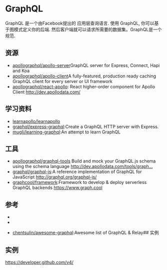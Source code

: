 # GraphQL

GraphQL 是一个由Facebook提出的 应用层查询语言. 使用 GraphQL, 你可以基于图模式定义你的后端. 然后客户端就可以请求所需要的数据集。GraphQL是一个规范.

## 资源

- [apollographql/apollo-server](https://github.com/apollographql/apollo-server)GraphQL server for Express, Connect, Hapi and Koa
- [apollographql/apollo-client](https://github.com/apollographql/apollo-client)A fully-featured, production ready caching GraphQL client for every server or UI framework
- [apollographql/react-apollo](https://github.com/apollographql/react-apollo): React higher-order component for Apollo Client http://dev.apollodata.com/

## 学习资料

- [learnapollo/learnapollo](https://github.com/learnapollo/learnapollo)
- [graphql/express-graphql](https://github.com/graphql/express-graphql):Create a GraphQL HTTP server with Express.
- [mugli/learning-graphql](https://github.com/mugli/learning-graphql):An attempt to learn GraphQL

## 工具

- [apollographql/graphql-tools](https://github.com/apollographql/graphql-tools)  Build and mock your GraphQL.js schema using the schema language http://dev.apollodata.com/tools/graph…
- [graphql/graphql-js](https://github.com/graphql/graphql-js):A reference implementation of GraphQL for JavaScript http://graphql.org/graphql-js/
- [graphcool/framework](https://github.com/graphcool/framework):Framework to develop & deploy serverless GraphQL backends https://www.graph.cool

## 参考

- [](http://graphql.org/)
- [](https://www.howtographql.com/)
* [chentsulin/awesome-graphql](https://github.com/chentsulin/awesome-graphql):Awesome list of GraphQL & Relay## 实例

## 实例

<https://developer.github.com/v4/>
